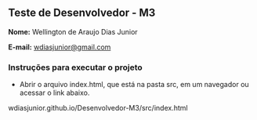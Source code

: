 ## Teste de Desenvolvedor - M3

**Nome:**
Wellington de Araujo Dias Junior


**E-mail:**
wdiasjunior@gmail.com


### Instruções para executar o projeto

- Abrir o arquivo index.html, que está na pasta src, em um navegador ou acessar o link abaixo.

wdiasjunior.github.io/Desenvolvedor-M3/src/index.html
